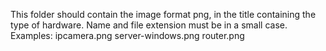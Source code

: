 This folder should contain the image format png, in the title containing the type of hardware.
Name and file extension must be in a small case.
Examples:
  ipcamera.png
  server-windows.png
  router.png